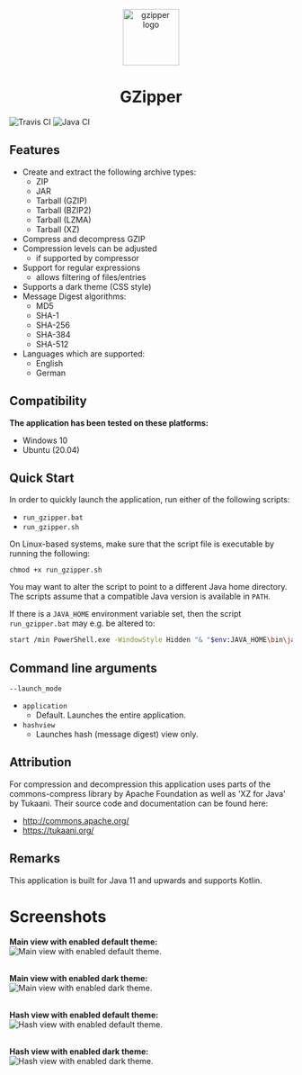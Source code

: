 <p align="center">
  <img alt="gzipper logo" src="./src/main/resources/images/icon_256.png" width="100px" />
  <h1 align="center">GZipper</h1>
</p>

![Travis CI](https://travis-ci.org/turbolocust/GZipper.svg?branch=master)
![Java CI](https://github.com/turbolocust/GZipper/workflows/Java%20CI/badge.svg?branch=master)

## Features

* Create and extract the following archive types:
  - ZIP
  - JAR
  - Tarball (GZIP)
  - Tarball (BZIP2)
  - Tarball (LZMA)
  - Tarball (XZ)
* Compress and decompress GZIP
* Compression levels can be adjusted
  - if supported by compressor
* Support for regular expressions
  - allows filtering of files/entries
* Supports a dark theme (CSS style)
* Message Digest algorithms:
  - MD5
  - SHA-1
  - SHA-256
  - SHA-384
  - SHA-512
* Languages which are supported:
  - English
  - German

## Compatibility

<b>The application has been tested on these platforms:</b>
 * Windows 10
 * Ubuntu (20.04)

## Quick Start

In order to quickly launch the application, run either of the following scripts:
* `run_gzipper.bat`
* `run_gzipper.sh`

On Linux-based systems, make sure that the script file is executable by running the following:

```shell
chmod +x run_gzipper.sh
```

You may want to alter the script to point to a different Java home directory.<br />
The scripts assume that a compatible Java version is available in `PATH`.<br />

If there is a `JAVA_HOME` environment variable set, then the script `run_gzipper.bat` may e.g. be altered to:

```bash
start /min PowerShell.exe -WindowStyle Hidden "& "$env:JAVA_HOME\bin\java" --module-path ..."
```

## Command line arguments

`--launch_mode`
- `application`
  - Default. Launches the entire application.
- `hashview`
  - Launches hash (message digest) view only.

## Attribution

For compression and decompression this application uses parts of the commons-compress library by Apache Foundation as well as 'XZ for Java' by Tukaani. Their source code and documentation can be found here: 
  - <a href>http://commons.apache.org/</a>
  - <a href>https://tukaani.org/</a>

## Remarks

This application is built for Java 11 and upwards and supports Kotlin.

# Screenshots

<b>Main view with enabled default theme:</b><br />
![Main view with enabled default theme.](./images/gzipper_gui_FX_mainView.PNG)

<br /><b>Main view with enabled dark theme:</b><br />
![Main view with enabled dark theme.](./images/gzipper_gui_FX_mainView_dark.PNG)

<br /><b>Hash view with enabled default theme:</b><br />
![Hash view with enabled default theme.](./images/gzipper_gui_FX_hashView.PNG)

<br /><b>Hash view with enabled dark theme:</b><br />
![Hash view with enabled dark theme.](./images/gzipper_gui_FX_hashView_dark.PNG)
